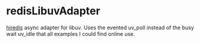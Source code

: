 
redisLibuvAdapter
=================


[hiredis](https://github.com/redis/hiredis) async adapter for libuv. Uses the evented uv\_poll instead of the busy wait uv\_idle that all examples I could find online use.

